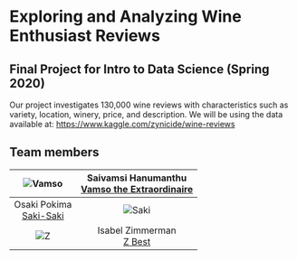 # Exploring and Analyzing Wine Enthusiast Reviews

## Final Project for Intro to Data Science (Spring 2020)

Our project investigates 130,000 wine reviews with characteristics such as variety, location, winery, price, and description.
We will be using the data available at: https://www.kaggle.com/zynicide/wine-reviews

## Team members
|![Vamso](https://avatars3.githubusercontent.com/u/21210971?s=460&u=65bef4ce837966aeceb3fa6d9abbaef16a3a1642&v=4)  | Saivamsi Hanumanthu <br> [Vamso the Extraordinaire](mailto:shanumanthu4016@floridapoly.edu)
|:-:|:-:|
|Osaki Pokima <br> [Saki-Saki](mailto:student3@floridapoly.edu)| ![Saki](https://avatars0.githubusercontent.com/u/36305978?s=460&u=19c92092e1620264b14bae5f0d287b68b73ad3e7&v=4)  
|![Z](https://avatars1.githubusercontent.com/u/54685329?s=460&v=4)| Isabel Zimmerman <br> [Z Best](mailto:izimmerman5298@floridapoly.edu)|